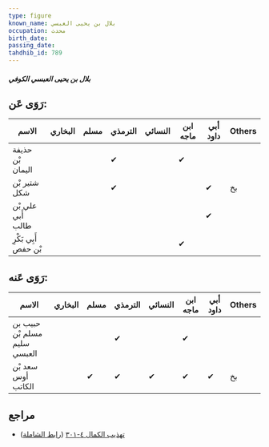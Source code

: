 ```yaml
---
type: figure
known_name: بلال بن يحيى العبسي
occupation: محدث
birth_date:
passing_date:
tahdhib_id: 789
---
```

##### بلال بن يحيى العبسي الكوفي

## رَوَى عَن:
| الاسم                | البخاري | مسلم | الترمذي | النسائي | ابن ماجه | أبي داود | Others |
| -------------------- | ------- | ---- | ------- | ------- | -------- | -------- | ------ |
| حذيفة بْن اليمان     |         |      | ✔       |         | ✔        |          |        |
| شتير بْن شكل         |         |      | ✔       |         |          | ✔        | بخ     |
| علي بْن أَبي طالب    |         |      |         |         |          | ✔        |        |
| أَبِي بَكْرِ بْن حفص |         |      |         |         | ✔        |          |        |
## رَوَى عَنه:
| الاسم                        | البخاري | مسلم | الترمذي | النسائي | ابن ماجه | أبي داود | Others |
| ---------------------------- | ------- | ---- | ------- | ------- | -------- | -------- | ------ |
| حبيب بن مسلم بْن سليم العبسي |         |      | ✔       |         | ✔        |          |        |
| سعد بْن أوس الكاتب           |         | ✔    | ✔       | ✔       | ✔        | ✔        | بخ     |
## مراجع
- [تهذيب الكمال ٤-٣٠١](obsidian://open?vault=Tahdhib-al-Kamal&file=Figures/٧٨٩-بلال%20بن%20يحيى%20العبسي%20الكوفي) ([رابط الشاملة](https://shamela.ws/book/3722/1815))
